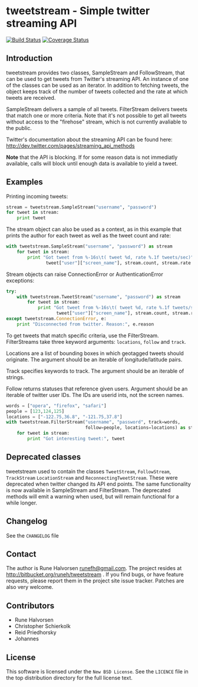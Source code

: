 # tweetstream - Simple twitter streaming API #

[![Build Status](https://travis-ci.org/johtso/tweetstream-requests.png)](https://travis-ci.org/johtso/tweetstream-requests)
[![Coverage Status](https://coveralls.io/repos/johtso/tweetstream-requests/badge.png?branch=master)](https://coveralls.io/r/johtso/tweetstream-requests?branch=master)

Introduction
------------

tweetstream provides two classes, SampleStream and FollowStream, that can be
used to get tweets from Twitter's streaming API. An instance of one of the
classes can be used as an iterator. In addition to fetching tweets, the 
object keeps track of the number of tweets collected and the rate at which
tweets are received.

SampleStream delivers a sample of all tweets. FilterStream delivers
tweets that match one or more criteria. Note that it's not possible
to get all tweets without access to the "firehose" stream, which
is not currently avaliable to the public.

Twitter's documentation about the streaming API can be found here:
http://dev.twitter.com/pages/streaming_api_methods

**Note** that the API is blocking. If for some reason data is not immediatly
available, calls will block until enough data is available to yield a tweet.

Examples
--------

Printing incoming tweets:

```python
stream = tweetstream.SampleStream("username", "password")
for tweet in stream:
    print tweet
```


The stream object can also be used as a context, as in this example that
prints the author for each tweet as well as the tweet count and rate:

```python
with tweetstream.SampleStream("username", "password") as stream
    for tweet in stream:
        print "Got tweet from %-16s\t( tweet %d, rate %.1f tweets/sec)" % (
               tweet["user"]["screen_name"], stream.count, stream.rate )
```

Stream objects can raise ConnectionError or AuthenticationError exceptions:

```python
try:
    with tweetstream.TweetStream("username", "password") as stream
        for tweet in stream:
            print "Got tweet from %-16s\t( tweet %d, rate %.1f tweets/sec)" % (
                   tweet["user"]["screen_name"], stream.count, stream.rate )
except tweetstream.ConnectionError, e:
    print "Disconnected from twitter. Reason:", e.reason
```

To get tweets that match specific criteria, use the FilterStream. FilterStreams
take three keyword arguments: `locations`, `follow` and `track`.

Locations are a list of bounding boxes in which geotagged tweets should originate.
The argument should be an iterable of longitude/latitude pairs.

Track specifies keywords to track. The argument should be an iterable of
strings.

Follow returns statuses that reference given users. Argument should be an iterable
of twitter user IDs. The IDs are userid ints, not the screen names. 

```python
words = ["opera", "firefox", "safari"]
people = [123,124,125]
locations = ["-122.75,36.8", "-121.75,37.8"]
with tweetstream.FilterStream("username", "password", track=words,
                              follow=people, locations=locations) as stream
    for tweet in stream:
        print "Got interesting tweet:", tweet
```

Deprecated classes
------------------

tweetstream used to contain the classes `TweetStream`, `FollowStream`, `TrackStream`
`LocationStream` and `ReconnectingTweetStream`. These were deprecated when twitter
changed its API end points. The same functionality is now available in
SampleStream and FilterStream. The deprecated methods will emit a warning when
used, but will remain functional for a while longer.


Changelog
---------

See the `CHANGELOG` file

Contact
-------

The author is Rune Halvorsen <runefh@gmail.com>. The project resides at
http://bitbucket.org/runeh/tweetstream . If you find bugs, or have feature
requests, please report them in the project site issue tracker. Patches are
also very welcome.

Contributors
------------

- Rune Halvorsen
- Christopher Schierkolk
- Reid Priedhorsky
- Johannes

License
-------

This software is licensed under the `New BSD License`. See the `LICENCE`
file in the top distribution directory for the full license text.
